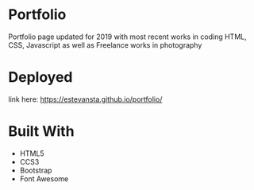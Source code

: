# Portfolio
Portfolio page updated for 2019 with most recent works in coding HTML, CSS, Javascript as well as Freelance works in photography

# Deployed
 link here: https://estevansta.github.io/portfolio/

# Built With
 - HTML5
 - CCS3
 - Bootstrap
 - Font Awesome



